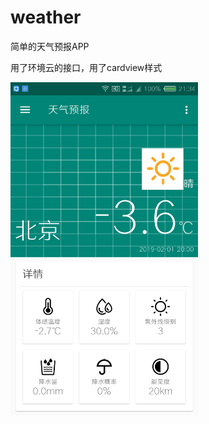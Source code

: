 # weather
简单的天气预报APP

用了环境云的接口，用了cardview样式

<img src="https://github.com/lollipopscc/weather/blob/master/Screenshot_2019-02-01-21-34-25.png" width="300px">
